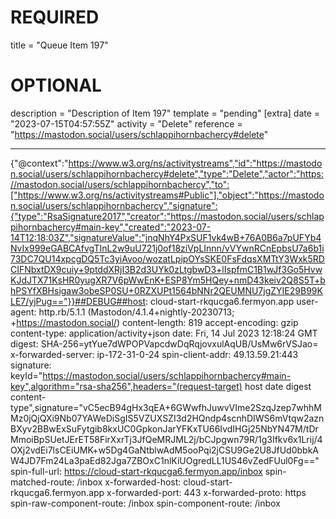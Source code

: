 
# REQUIRED
title = "Queue Item 197"
# OPTIONAL
description = "Description of Item 197"
template = "pending"
[extra]
date = "2023-07-15T04:57:55Z"
activity = "Delete"
reference = "https://mastodon.social/users/schlappihornbachercy#delete"

---
{"@context":"https://www.w3.org/ns/activitystreams","id":"https://mastodon.social/users/schlappihornbachercy#delete","type":"Delete","actor":"https://mastodon.social/users/schlappihornbachercy","to":["https://www.w3.org/ns/activitystreams#Public"],"object":"https://mastodon.social/users/schlappihornbachercy","signature":{"type":"RsaSignature2017","creator":"https://mastodon.social/users/schlappihornbachercy#main-key","created":"2023-07-14T12:18:03Z","signatureValue":"jnqNhY4PxSUF1vk4wB+76A0B6a7pUFYb4NvIx999eGABCAfvgTInL2w9uU721j0of18ziVpLInnn/vVYwnRCnEpbsU7a6b1i73DC7QU14xpcgDQ5Tc3yiAvoo/wozatLpipOYsSKE0FsFdqsXMTtY3Wxk5RDCIFNbxtDX9cuiy+9ptddXRjI3B2d3UYk0zLtgbwD3+lIspfmC1B1wJf3Go5HvwKJdJTX71KsHR0yugXR7V6pWwEnK+ESP8Ym5HQey+nmD43keiv2Q8S5T+bhPSYfXBHsigaw3obeSP0SU+0RZXUPt1564bNNr2QEUMNU7jgZYIE29B99KLE7/yjPug=="}}##DEBUG##host: cloud-start-rkqucga6.fermyon.app
user-agent: http.rb/5.1.1 (Mastodon/4.1.4+nightly-20230713; +https://mastodon.social/)
content-length: 819
accept-encoding: gzip
content-type: application/activity+json
date: Fri, 14 Jul 2023 12:18:24 GMT
digest: SHA-256=ytYue7dWPOPVapcdwDqRqjovxulAqUB/UsMw6rVSJao=
x-forwarded-server: ip-172-31-0-24
spin-client-addr: 49.13.59.21:443
signature: keyId="https://mastodon.social/users/schlappihornbachercy#main-key",algorithm="rsa-sha256",headers="(request-target) host date digest content-type",signature="vC5ecB94gHx3qEA+6GWwfhJuwvVIme2SzqJzep7whhMMz0jQjQXi9Nb07YAWeDiSgIS5VZUXSZI3d2HQndp4scnhDIWS6mVtqw2aznBXyv2BBwExSuFytgib8kxUC0GpkonJarYFKxTU66IvdIHGj25NbYN47M/tDrMmoiBpSUetJErET58FirXxrTj3JfQeMRJML2j/bCJpgwn79R/1g3Ifkv6x1Lrij/4OXj2vdEi7lsCEiUMK+w5Dg4GaNtblwAdM5ooPqi2jCSU9Ge2U8JfUd0bbkAW4JD7Fm24La3paEd82Jga7ZBOxC1nlKiUOgredLL1US46vZedFUul0Fg=="
spin-full-url: https://cloud-start-rkqucga6.fermyon.app/inbox
spin-matched-route: /inbox
x-forwarded-host: cloud-start-rkqucga6.fermyon.app
x-forwarded-port: 443
x-forwarded-proto: https
spin-raw-component-route: /inbox
spin-component-route: /inbox

